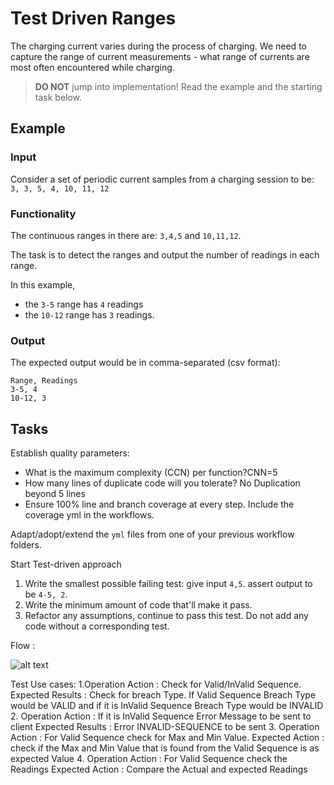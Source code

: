 # Test Driven Ranges

The charging current varies during the process of charging.
We need to capture the range of current measurements -
what range of currents are most often encountered while charging.

> **DO NOT** jump into implementation! Read the example and the starting task below.

## Example

### Input

Consider a set of periodic current samples from a charging session to be:
`3, 3, 5, 4, 10, 11, 12`

### Functionality

The continuous ranges in there are: `3,4,5` and `10,11,12`.

The task is to detect the ranges and
output the number of readings in each range.

In this example,

- the `3-5` range has `4` readings
- the `10-12` range has `3` readings.

### Output

The expected output would be in comma-separated (csv format):

```
Range, Readings
3-5, 4
10-12, 3
```

## Tasks

Establish quality parameters: 

- What is the maximum complexity (CCN) per function?CNN=5
- How many lines of duplicate code will you tolerate? No Duplication beyond 5 lines
- Ensure 100% line and branch coverage at every step. Include the coverage yml in the workflows.

Adapt/adopt/extend the `yml` files from one of your previous workflow folders.

Start Test-driven approach

1. Write the smallest possible failing test: give input `4,5`. assert output to be `4-5, 2`.
1. Write the minimum amount of code that'll make it pass.
1. Refactor any assumptions, continue to pass this test. Do not add any code without a corresponding test.

Flow :

![alt text](https://www.planttext.com/api/plantuml/png/RP3DJiGm38JlUGeh9q3QLq2Bq8B4gWWjFnVKWxTnqq3hW9CkxDlZj5i996xMQEQpn-kKKV8uzCQSNPp3QdK9rbD-wcX7w0BxT2Dnk0q7uaVw78aRkcAtfQCreGMxQ10Il60Vd8NS4HiefDSi8zLWsy1EWLLWZLRuVJyEUvB2LNKXs3a3zbe8CnKCx90z9TXZ8WUH9-szh3vPdp_SOdr3xzM48dY4hv2x6N3gy1SX4_Q_XKqwG1jbm0nZqk0atlr2Bo7zbQ4-aPbwjgXZNRx13ZOYKQ2YbD2NLiMmuN86F4XiLA_dk6gjCMQjW_x_1m00)

Test Use cases:
1.Operation Action : Check for Valid/InValid Sequence. 
    Expected Results : Check for breach Type. If Valid Sequence Breach Type would be VALID and if it is InValid Sequence Breach Type would be INVALID
2. Operation Action : If it is InValid Sequence Error Message to be sent to client
    Expected Results : Error INVALID-SEQUENCE to be sent
3. Operation Action : For Valid Sequence check for Max and Min Value.
    Expected Action : check if the Max and Min Value that is found from the Valid Sequence is as expected Value
4. Operation Action : For Valid Sequence check the Readings
    Expected Action : Compare the Actual and expected Readings
